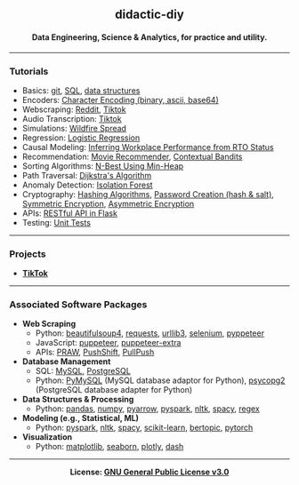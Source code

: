 <h2 align='center'>didactic-diy</h2>
<h4 align='center'>Data Engineering, Science & Analytics, for practice and utility.</h4>

---
### Tutorials
- Basics: [git](https://github.com/kariemoorman/didactic-diy/tree/main/tutorials/git), [SQL](https://github.com/kariemoorman/didactic-diy/tree/main/tutorials/sql), [data structures](https://github.com/kariemoorman/didactic-diy/tree/main/tutorials/data_structures)
- Encoders: [Character Encoding (binary, ascii, base64)](https://github.com/kariemoorman/didactic-diy/blob/main/tutorials/encoding_and_encryption/character_encoder.py)
- Webscraping: [Reddit](https://github.com/kariemoorman/didactic-diy/tree/main/reddit/__scripts/reddit_scraper), [Tiktok](https://github.com/kariemoorman/didactic-diy/tree/main/tiktok)
- Audio Transcription: [Tiktok](https://github.com/kariemoorman/didactic-diy/blob/main/tiktok/__scripts/tiktok_video_to_text.py)
- Simulations: [Wildfire Spread](https://github.com/kariemoorman/didactic-diy/tree/main/tutorials/simulations)
- Regression: [Logistic Regression](https://github.com/kariemoorman/didactic-diy/blob/main/tutorials/predictive_modeling/logistic_regression.ipynb)
- Causal Modeling: [Inferring Workplace Performance from RTO Status](https://github.com/kariemoorman/didactic-diy/blob/main/tutorials/causal_modeling/causal_inference_modeling.ipynb)
- Recommendation: [Movie Recommender](https://github.com/kariemoorman/didactic-diy/blob/main/tutorials/recommendation/movie_recommendation.ipynb), [Contextual Bandits](https://github.com/kariemoorman/didactic-diy/blob/main/tutorials/recommendation/Contextual_Bandit_Models.ipynb)
- Sorting Algorithms: [N-Best Using Min-Heap](https://github.com/kariemoorman/didactic-diy/blob/main/tutorials/algorithms/sorting_algorithms/n_best.ipynb)
- Path Traversal: [Dijkstra's Algorithm](https://github.com/kariemoorman/didactic-diy/blob/main/tutorials/algorithms/dijkstras_algorithm_shortest_path.ipynb)
- Anomaly Detection: [Isolation Forest](https://github.com/kariemoorman/didactic-diy/blob/main/tutorials/anomaly_detection/unsupervised_anomaly_detection.ipynb)
- Cryptography: [Hashing Algorithms](https://github.com/kariemoorman/didactic-diy/blob/main/tutorials/encoding_and_encryption/hash_functions.py), [Password Creation (hash & salt)](https://github.com/kariemoorman/didactic-diy/blob/main/tutorials/encoding_and_encryption/password_creation.py), [Symmetric Encryption](https://github.com/kariemoorman/didactic-diy/blob/main/tutorials/encoding_and_encryption/symmetric_encryption.py), [Asymmetric Encryption](https://github.com/kariemoorman/didactic-diy/blob/main/tutorials/encoding_and_encryption/asymmetric_encryption.py)
- APIs: [RESTful API in Flask](https://github.com/kariemoorman/didactic-diy/tree/main/tutorials/apis/restful_api/flask)
- Testing: [Unit Tests](https://github.com/kariemoorman/didactic-diy/tree/main/tutorials/tests)
    
--- 
### Projects

- <b>[TikTok](https://github.com/kariemoorman/didactic-diy/tree/main/tiktok)</b>

---

### Associated Software Packages
- <b>Web Scraping</b>
  - Python: [beautifulsoup4](https://pypi.org/project/beautifulsoup4/), [requests](https://pypi.org/project/requests/), [urllib3](https://pypi.org/project/urllib3/), [selenium](https://www.selenium.dev/), [pyppeteer](https://pypi.org/project/pyppeteer/)
  - JavaScript: [puppeteer](https://www.npmjs.com/package/puppeteer), [puppeteer-extra](https://github.com/berstend/puppeteer-extra/tree/master/packages/puppeteer-extra-plugin-stealth)
  - APIs: [PRAW](https://praw.readthedocs.io/en/stable/package_info/references.html), [PushShift](https://github.com/pushshift/api), [PullPush](https://pullpush.io/)
- <b>Database Management</b>
  - SQL: [MySQL](https://dev.mysql.com/doc/mysql-getting-started/en/), [PostgreSQL](https://www.postgresql.org/)
  - Python: [PyMySQL](https://pypi.org/project/pymysql/) (MySQL database adaptor for Python), [psycopg2](https://pypi.org/project/psycopg2/) (PostgreSQL database adapter for Python)
- <b>Data Structures & Processing</b>
  - Python: [pandas](https://pypi.org/project/pandas/), [numpy](https://pypi.org/project/numpy/), [pyarrow](https://pypi.org/project/pyarrow/), [pyspark](https://pypi.org/project/pyspark/), [nltk](https://pypi.org/project/nltk/), [spacy](https://pypi.org/project/spacy/), [regex](https://pypi.org/project/regex/)
- <b>Modeling (e.g., Statistical, ML)</b>
  - Python: [pyspark](https://pypi.org/project/pyspark/), [nltk](https://pypi.org/project/nltk/), [spacy](https://pypi.org/project/spacy/), [scikit-learn](https://pypi.org/project/scikit-learn/), [bertopic](https://pypi.org/project/bertopic/), [pytorch](https://pypi.org/project/torch/)
- <b>Visualization</b>
  - Python: [matplotlib](https://pypi.org/project/matplotlib/), [seaborn](https://pypi.org/project/seaborn/), [plotly](https://pypi.org/project/plotly/), [dash](https://pypi.org/project/dash/)

---
<p align='center'><b>License: <a href='https://choosealicense.com/licenses/gpl-3.0/'>GNU General Public License v3.0</a></b></p>

